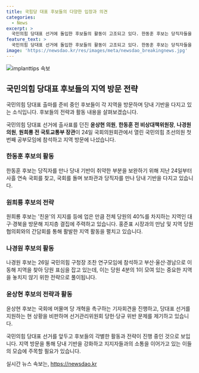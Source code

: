```yaml
---
title: 국힘당 대표 후보들의 다양한 입장과 의견
categories:
  - News
excerpt: >
  국민의힘 당대표 선거에 돌입한 후보들의 활동이 고조되고 있다. 한동훈 후보는 당직자들을 만나 당내 기반을 다지고, 원희룡·나경원 후보는 영남권을 방문하여 당원 지지를 모으는 등 각각의 전략을 펼치고 있다. 윤상현 후보는 윤·한 갈등을 부각하여 당심을 흔들고 있다. 후보들의 지역 방문과 공식 행보가 활발하며 선거 경쟁이 치열해지고 있는 가운데, 이들의 행보와 전략이 눈길을 끄는 상황이다.
feature_text: >
  국민의힘 당대표 선거에 돌입한 후보들의 활동이 고조되고 있다. 한동훈 후보는 당직자들을 만나 당내 기반을 다지고, 원희룡·나경원 후보는 영남권을 방문하여 당원 지지를 모으는 등 각각의 전략을 펼치고 있다. 윤상현 후보는 윤·한 갈등을 부각하여 당심을 흔들고 있다. 후보들의 지역 방문과 공식 행보가 활발하며 선거 경쟁이 치열해지고 있는 가운데, 이들의 행보와 전략이 눈길을 끄는 상황이다.
image: 'https://newsdao.kr/res/images/meta/newsdao_breakingnews.jpg'
---
```


<p><img src="https://newsdao.kr/res/images/meta/newsdao_breakingnews.jpg" alt="implanttips 속보" /></p>

<h2 data-ke-size="size26">국민의힘 당대표 후보들의 지역 방문 전략</h2>

<p>국민의힘 당대표 출마를 준비 중인 후보들이 각 지역을 방문하며 당내 기반을 다지고 있는 소식입니다. 후보들의 전략과 활동 내용을 살펴보겠습니다.</p>

<p data-ke-size="size16">국민의힘 당대표 선거에 출사표를 던진 <b>윤상현 의원</b>, <b>한동훈 전 비상대책위원장</b>, <b>나경원 의원</b>, <b>원희룡 전 국토교통부 장관</b>이 24일 국회의원회관에서 열린 국민의힘 초선의원 첫번째 공부모임에 참석하고 지역 방문에 나섰습니다.</p>

<h3 data-ke-size="size21">한동훈 후보의 활동</h3>

<p data-ke-size="size16">한동훈 후보는 당직자를 만나 당내 기반이 취약한 부분을 보완하기 위해 지난 24일부터 사흘 연속 국회를 찾고, 국회를 돌며 보좌관과 당직자를 만나 당내 기반을 다지고 있습니다.</p>

<h3 data-ke-size="size21">원희룡 후보의 전략</h3>

<p data-ke-size="size16">원희룡 후보는 '친윤'의 지지를 등에 업은 만큼 전체 당원의 40%를 차지하는 지역인 대구·경북을 방문해 지지층 결집에 주력하고 있습니다. 홍준표 시장과의 만남 및 지역 당원협의회와의 간담회를 통해 활발한 지역 활동을 펼치고 있습니다.</p>

<h3 data-ke-size="size21">나경원 후보의 활동</h3>

<p data-ke-size="size16">나경원 후보는 26일 국민의힘 구청장 조찬 연구모임에 참석하고 부산·울산·경남으로 이동해 지역을 찾아 당원 표심을 잡고 있는데, 이는 당원 4분의 1이 모여 있는 중요한 지역을 놓치지 않기 위한 전략으로 풀이됩니다.</p>

<h3 data-ke-size="size21">윤상현 후보의 전략과 활동</h3>

<p data-ke-size="size16">윤상현 후보는 국회에 머물며 당 개혁을 촉구하는 기자회견을 진행하고, 당대표 선거를 지원하는 현 상황을 비판하며 선거관리위원회 당헌·당규 위반 문제를 제기하고 있습니다.</p>

<p>국민의힘 당대표 선거를 앞두고 후보들의 각별한 활동과 전략이 진행 중인 것으로 보입니다. 지역 방문을 통해 당내 기반을 강화하고 지지자들과의 소통을 이어가고 있는 이들의 모습에 주목할 필요가 있습니다.</p>
실시간 뉴스 속보는, <a href="https://newsdao.kr" rel="dofollow">https://newsdao.kr</a>


